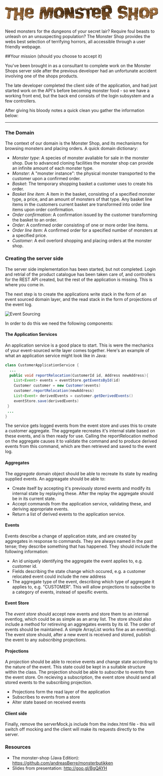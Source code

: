 ![Event Sourcing](src/main/webapp/img/logo.png "The Monster Shop")
================

Need monsters for the dungeons of your secret lair? Require foul beasts to unleash on an unsuspecting population? The Monster Shop provides the webs best selection of terrifying horrors, all accessible through a user friendly webpage.

##Your mission (should you choose to accept it)

You've been brought in as a consultant to complete work on the Monster Shops server side after the previous developer had an unfortunate accident involving one of the shops products.

The late developer completed the client side of the application, and had just started work on the API's before becoming monster food - so we have a working front end, but the back end consists of the login subsystem and a few controllers.

After giving his bloody notes a quick clean you gather the information below:


---------------------------------------


### The Domain

The context of our domain is the Monster Shop, and its mechanisms for browsing monsters and placing orders. A quick domain dictionary:

* _Monster type_: A species of monster avaliable for sale in the monster shop. Due to advanced cloning facilities the monster shop can provide an infinite amount of each monster type.
* _Monster_: A "monster instance": the physical monster transported to the customer upon a confirmed order. 
* _Basket_: The temporary shopping basket a customer uses to create his order. 
* _Basket line item_: A item in the basket, consisting of a specified monster type, a price, and an amount of monsters of that type. Any basket line items in the customers current basket are transformed into order line items upon order confirmation.
* _Order confirmation_: A confirmation issued by the customer transforming the basket to an order.
* _Order_: A confirmed order consisting of one or more order line items.
* _Order line item_: A confirmed order for a specified number of monsters at a specified price.
* _Customer_: A evil overlord shopping and placing orders at the monster shop.


### Creating the server side
The server side implementation has been started, but not completed. Login and retrial of the product catalogue has been taken care of, and controllers for the REST API created, but the rest of the application is missing. This is where you come in.

The next step is to create the applications write stack in the form of an event sourced domain layer, and the read stack in the form of projections of the event log. 

![Event Sourcing](https://www.lucidchart.com/publicSegments/view/545944ec-8b08-404a-8d31-07630a00c2c4/image.png "Event Sourcing")

In order to do this we need the following components:

#### The Application Services
An application service is a good place to start. This is were the mechanics of your event-sourced write layer comes together. Here's an example of what an application service might look like in Java:

```Java
class CustomerApplicationService {
  ...
  public void reportRelocation(CustomerId id, Address newAddress){
	List<Event> events = eventStore.getEventsById(id)
	Customer customer = new Customer(events)
	customer.reportRelocation(newAddress)
	List<Event> derivedEvents = customer.getDerivedEvents()
	eventStore.save(derivedEvents)
 }
 ...
}
```
The service gets logged events from the event store and uses this to create a customer aggregate. The aggregate recreates it's internal state based on these events, and is then ready for use. 
Calling the reportRelocation method on the aggregate causes it to validate the command and to produce derived events from this command, which are then retrieved and saved to the event log.

#### Aggregates
The _aggregate_ domain object should be able to recreate its state by reading supplied events. 
An aggreagate should be able to:
* Create itself by accepting it's previously stored events and modify its internal state by replaying these. After the replay the aggregate should be in its current state.
* Accept commands from the application service, validating these, and deriving appropriate events.
* Return a list of derived events to the application service.

#### Events
Events describe a change of application state, and are created by aggregates in response to commands. They are always named in the past tense; they describe something that has happened. They should include the following information:
* An id uniquely identifying the aggregate the event applies to, e.g. customer id.
* Fields describing the state change which occured, e.g. a customer relocated event could include the new address
* The aggregate type of the event, describing which type of aggregate it applies to, e.g. "CUSTOMER". This will allow projections to subscribe to a category of events, instead of spesific events.

#### Event Store
The _event store_ should accept new events and store them to an internal eventlog, which could be as simple as an array list. The store should also include a method for retireving an aggregates events by its id. The order of events should be maintained. A simple ArrayList works fine as an eventlog).
The event store should, after a new event is received and stored, publish the event to any _subscribing_ projections.

#### Projections
A _projection_ should be able to receive events and change state according to the nature of the event. This state could be kept in a suitable structure within the class.
The projection should be able to _subscribe_ to events from the event store. On recieving a subscription, the event store should send all stored events to the subscribing projection.
* Projections form the read layer of the application
* Subscribes to events from a store
* Alter state based on received events

#### Client side 
Finally, remove the serverMock.js include from the index.html file - this will switch off mocking and the client will make its requests directly to the server. 

### Resources
* The monster-shop (Java Edition): https://github.com/andreasBerre/monsterbutikken
* Slides from presentation: http://goo.gl/BgQAYH
